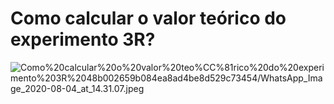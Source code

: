 # Como calcular o valor teórico do experimento 3R?

![Como%20calcular%20o%20valor%20teo%CC%81rico%20do%20experimento%203R%2048b002659b084ea8ad4be8d529c73454/WhatsApp_Image_2020-08-04_at_14.31.07.jpeg](Como%20calcular%20o%20valor%20teo%CC%81rico%20do%20experimento%203R%2048b002659b084ea8ad4be8d529c73454/WhatsApp_Image_2020-08-04_at_14.31.07.jpeg)